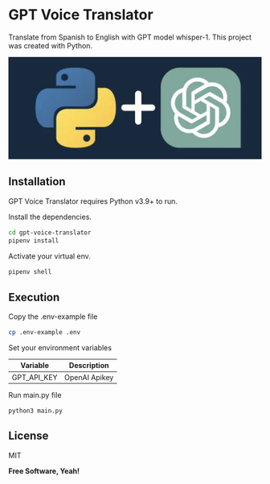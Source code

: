 # GPT Voice Translator

Translate from Spanish to English with GPT model whisper-1. This project was created with Python.

![](/images/banner.png)

## Installation

GPT Voice Translator requires Python v3.9+ to run.

Install the dependencies.

```sh
cd gpt-voice-translator
pipenv install
```

Activate your virtual env.

```sh
pipenv shell
```

## Execution

Copy the .env-example file

```sh
cp .env-example .env
```

Set your environment variables

| Variable | Description |
| ------ | ------ |
| GPT_API_KEY | OpenAI Apikey |

Run main.py file

```sh
python3 main.py
```




## License

MIT

**Free Software, Yeah!**

